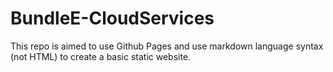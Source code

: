 # BundleE-CloudServices
This repo is aimed to use Github Pages and use markdown language syntax (not HTML) to create a basic static website.
